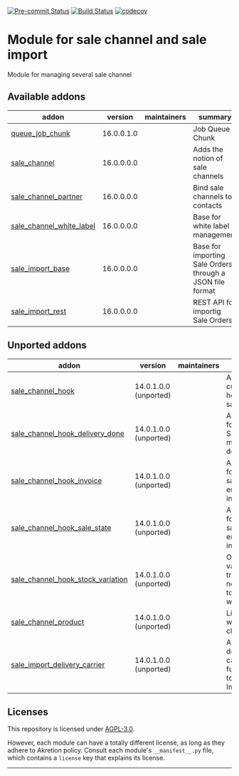 
<!-- /!\ Non OCA Context : Set here the badge of your runbot / runboat instance. -->
[![Pre-commit Status](https://github.com/akretion/sale-import/actions/workflows/pre-commit.yml/badge.svg?branch=16.0)](https://github.com/akretion/sale-import/actions/workflows/pre-commit.yml?query=branch%3A16.0)
[![Build Status](https://github.com/akretion/sale-import/actions/workflows/test.yml/badge.svg?branch=16.0)](https://github.com/akretion/sale-import/actions/workflows/test.yml?query=branch%3A16.0)
[![codecov](https://codecov.io/gh/akretion/sale-import/branch/16.0/graph/badge.svg)](https://codecov.io/gh/akretion/sale-import)
<!-- /!\ Non OCA Context : Set here the badge of your translation instance. -->

<!-- /!\ do not modify above this line -->

# Module for sale channel and sale import

Module for managing several sale channel

<!-- /!\ do not modify below this line -->

<!-- prettier-ignore-start -->

[//]: # (addons)

Available addons
----------------
addon | version | maintainers | summary
--- | --- | --- | ---
[queue_job_chunk](queue_job_chunk/) | 16.0.0.1.0 |  | Job Queue Chunk
[sale_channel](sale_channel/) | 16.0.0.0.0 |  | Adds the notion of sale channels
[sale_channel_partner](sale_channel_partner/) | 16.0.0.0.0 |  | Bind sale channels to contacts
[sale_channel_white_label](sale_channel_white_label/) | 16.0.0.0.0 |  | Base for white label management
[sale_import_base](sale_import_base/) | 16.0.0.0.0 |  | Base for importing Sale Orders through a JSON file format
[sale_import_rest](sale_import_rest/) | 16.0.0.0.0 |  | REST API for importig Sale Orders


Unported addons
---------------
addon | version | maintainers | summary
--- | --- | --- | ---
[sale_channel_hook](sale_channel_hook/) | 14.0.1.0.0 (unported) |  | Adds customizable hooks to the sale channel
[sale_channel_hook_delivery_done](sale_channel_hook_delivery_done/) | 14.0.1.0.0 (unported) |  | Adds a hook for when a Sale Order is marked as delivered
[sale_channel_hook_invoice](sale_channel_hook_invoice/) | 14.0.1.0.0 (unported) |  | Adds a hook for when a sale order emits an invoice
[sale_channel_hook_sale_state](sale_channel_hook_sale_state/) | 14.0.1.0.0 (unported) |  | Adds a hook for when a sale order emits an invoice
[sale_channel_hook_stock_variation](sale_channel_hook_stock_variation/) | 14.0.1.0.0 (unported) |  | On stock variation, trigger notification to external webservice
[sale_channel_product](sale_channel_product/) | 14.0.1.0.0 (unported) |  | Link Product with sale channel
[sale_import_delivery_carrier](sale_import_delivery_carrier/) | 14.0.1.0.0 (unported) |  | Adds delivery carrier functionality to Sale Imports

[//]: # (end addons)

<!-- prettier-ignore-end -->

## Licenses

This repository is licensed under [AGPL-3.0](LICENSE).

However, each module can have a totally different license, as long as they adhere to Akretion
policy. Consult each module's `__manifest__.py` file, which contains a `license` key
that explains its license.

----
<!-- /!\ Non OCA Context : Set here the full description of your organization. -->
